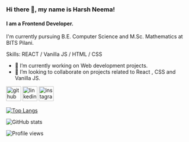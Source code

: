 ### Hi there 👋, my name is Harsh Neema!
#### I am a Frontend Developer.
I'm currently pursuing B.E. Computer Science and M.Sc. Mathematics at BITS Pilani.

Skills: REACT / Vanilla JS / HTML / CSS

- 🔭 I’m currently working on Web development projects. 
- 👯 I’m looking to collaborate on projects related to React , CSS and Vanilla JS. 


[<img src='https://cdn.jsdelivr.net/npm/simple-icons@3.0.1/icons/github.svg' alt='github' height='40'>](https://github.com/harshneema)  [<img src='https://cdn.jsdelivr.net/npm/simple-icons@3.0.1/icons/linkedin.svg' alt='linkedin' height='40'>](https://www.linkedin.com/in/harsh-neema-0a17a0179/)  [<img src='https://cdn.jsdelivr.net/npm/simple-icons@3.0.1/icons/instagram.svg' alt='instagram' height='40'>](https://www.instagram.com/neemaharsh/)  

[![Top Langs](https://github-readme-stats.vercel.app/api/top-langs/?username=harshneema)](https://github.com/anuraghazra/github-readme-stats)

![GitHub stats](https://github-readme-stats.vercel.app/api?username=harshneema&show_icons=true&count_private=true)  

![Profile views](https://gpvc.arturio.dev/harshneema)  
